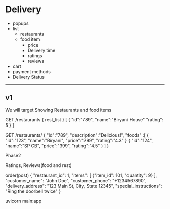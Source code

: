 # Delivery

- popups
- list 
    - restaurants
    - food item
        - price
        - Delivery time
        - ratings
        - reviews
- cart
- payment methods
- Delivery Status
---
## v1
We will target Showing Restaurants and food items

GET /restaurants
{
    rest_list
}
[
    {
        "id":"789",
        "name":"Biryani House"
        "rating": 5
    }
]

GET /restaurants/<id>
{
    "id":"789",
    "description":"Delicious!",
    "foods" :[
        {
            "id":"123",
            "name":"Biryani",
            "price":"299",
            "rating":"4.3"
        }
        {
            "id":"124",
            "name":"SP CB",
            "price":"399",
            "rating":"4.5"
        }
    ]
}


Phase2

Ratings, Reviews(food and rest)




order(post)
{
  "restaurant_id": 1,
  "items": [
    {"item_id": 101, "quantity": 9}
  ],
  "customer_name": "John Doe",
  "customer_phone": "+1234567890",
  "delivery_address": "123 Main St, City, State 12345",
  "special_instructions": "Ring the doorbell twice"
}


uvicorn main:app
